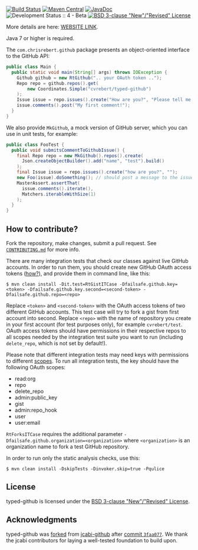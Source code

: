 [![Build Status](https://travis-ci.org/cvrebert/typed-github.svg?branch=master)](https://travis-ci.org/cvrebert/typed-github)
[![Maven Central](https://maven-badges.herokuapp.com/maven-central/com.chrisrebert/typed-github/badge.svg)](https://maven-badges.herokuapp.com/maven-central/com.chrisrebert/typed-github)
[![JavaDoc](https://img.shields.io/badge/javadoc-html-blue.svg)](http://www.javadoc.io/doc/com.chrisrebert/typed-github)
![Development Status :: 4 - Beta](https://img.shields.io/badge/maturity-stable-yellow.svg "Development Status :: 4 - Beta")
[![BSD 3-clause "New"/"Revised" License](https://img.shields.io/badge/license-BSD--3--Clause-blue.svg)](https://github.com/cvrebert/typed-github/blob/master/LICENSE.txt)

More details are here: [WEBSITE LINK](http://example.com/).

Java 7 or higher is required.

The `com.chrisrebert.github` package presents an object-oriented interface to the GitHub API:

```java
public class Main {
  public static void main(String[] args) throws IOException {
    Github github = new RtGithub(".. your OAuth token ..");
    Repo repo = github.repos().get(
        new Coordinates.Simple("cvrebert/typed-github")
    );
    Issue issue = repo.issues().create("How are you?", "Please tell me...");
    issue.comments().post("My first comment!");
  }
}
```

We also provide `MkGithub`, a mock version of GitHub server, which
you can use in unit tests, for example:

```java
public class FooTest {
  public void submitsCommentToGithubIssue() {
    final Repo repo = new MkGithub().repos().create(
      Json.createObjectBuilder().add("name", "test").build()
    );
    final Issue issue = repo.issues().create("how are you?", "");
    new Foo(issue).doSomething(); // should post a message to the issue
    MasterAssert.assertThat(
      issue.comments().iterate(),
      Matchers.iterableWithSize(1)
    );
  }
}
```

## How to contribute?

Fork the repository, make changes, submit a pull request. See [`CONTRIBUTING.md`](https://github.com/cvrebert/typed-github/blob/master/CONTRIBUTING.md) for more info.

There are many integration tests that check our classes against live GitHub accounts. In order to run them, you should create new GitHub OAuth access tokens
([how?](https://help.github.com/articles/creating-an-access-token-for-command-line-use)), and provide them in command line, like this:

```
$ mvn clean install -Dit.test=RtGistITCase -Dfailsafe.github.key=<token> -Dfailsafe.github.key.second=<second-token> -Dfailsafe.github.repo=<repo>
```

Replace `<token>` and `<second-token>` with the OAuth access tokens of two different GitHub accounts. This test case will try to fork a gist from first account into second. Replace `<repo>` with the name of repository you create in your first account (for test purposes only), for example `cvrebert/test`. OAuth access tokens should have permissions in their respective repos to all scopes needed by the integration test suite you want to run (including `delete_repo`, which is not set by default!).

Please note that different integration tests may need keys with permissions to different [scopes](https://developer.github.com/v3/oauth/#scopes).
To run all integration tests, the key should have the following OAuth scopes:
* read:org
* repo
* delete_repo
* admin:public_key
* gist
* admin:repo_hook
* user
* user:email

`RtForksITCase` requires the additional parameter `-Dfailsafe.github.organization=<organization>` where `<organization>` is an organization name to fork a test GitHub repository.

In order to run only the static analysis checks, use this:

```
$ mvn clean install -DskipTests -Dinvoker.skip=true -Pqulice
```

## License
typed-github is licensed under the [BSD 3-clause "New"/"Revised" License](https://github.com/cvrebert/lmvtfy/blob/master/LICENSE.txt).

## Acknowledgments
typed-github was [forked](https://github.com/cvrebert/typed-github/commit/55f0287ceee12ab1749ae534b0cd0d8df1ce3027) from [jcabi-github](https://github.com/jcabi/jcabi-github) after [commit `3faa077`](https://github.com/jcabi/jcabi-github/commit/3faa077d5f62fa719376fe288ab2d410dc16721a). We thank the jcabi contributors for laying a well-tested foundation to build upon.
